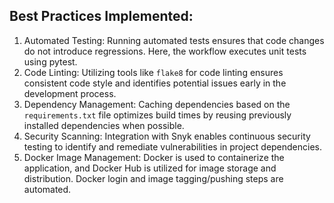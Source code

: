 ## Best Practices Implemented:

1. Automated Testing: Running automated tests ensures that code changes do not introduce regressions. Here, the workflow executes unit tests using pytest.
2. Code Linting: Utilizing tools like `flake8` for code linting ensures consistent code style and identifies potential issues early in the development process.
3. Dependency Management: Caching dependencies based on the `requirements.txt` file optimizes build times by reusing previously installed dependencies when possible.
4. Security Scanning: Integration with Snyk enables continuous security testing to identify and remediate vulnerabilities in project dependencies.
5. Docker Image Management: Docker is used to containerize the application, and Docker Hub is utilized for image storage and distribution. Docker login and image tagging/pushing steps are automated.